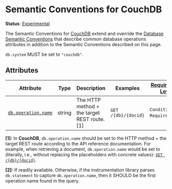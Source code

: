 <!--- Hugo front matter used to generate the website version of this page:
linkTitle: CouchDB
--->

# Semantic Conventions for CouchDB

**Status**: [Experimental][DocumentStatus]

The Semantic Conventions for [CouchDB](https://couchdb.apache.org/) extend and override the [Database Semantic Conventions](database-spans.md)
that describe common database operations attributes in addition to the Semantic Conventions
described on this page.

`db.system` MUST be set to `"couchdb"`.

## Attributes

<!-- semconv db.couchdb(full,tag=tech-specific) -->
| Attribute  | Type | Description  | Examples  | [Requirement Level](https://opentelemetry.io/docs/specs/semconv/general/attribute-requirement-level/) | Stability |
|---|---|---|---|---|---|
| [`db.operation.name`](../attributes-registry/db.md) | string | The HTTP method + the target REST route. [1] | `GET /{db}/{docid}` | `Conditionally Required` [2] | ![Experimental](https://img.shields.io/badge/-experimental-blue) |

**[1]:** In **CouchDB**, `db.operation.name` should be set to the HTTP method + the target REST route according to the API reference documentation. For example, when retrieving a document, `db.operation.name` would be set to (literally, i.e., without replacing the placeholders with concrete values): [`GET /{db}/{docid}`](https://docs.couchdb.org/en/stable/api/document/common.html#get--db-docid).

**[2]:** If readily available. Otherwise, if the instrumentation library parses `db.statement` to capture `db.operation.name`, then it SHOULD be the first operation name found in the query.
<!-- endsemconv -->

[DocumentStatus]: https://github.com/open-telemetry/opentelemetry-specification/tree/v1.26.0/specification/document-status.md
